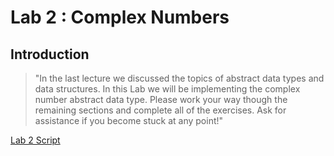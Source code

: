 # Lab 2 : Complex Numbers

## Introduction

> "In the last lecture we discussed the topics of abstract data types and data structures. In this Lab we will be implementing the complex number abstract data type. Please work your way though the remaining sections and complete all of the exercises. Ask for assistance if you become stuck at any point!"

[Lab 2 Script ](http://www.elec.york.ac.uk/internal_web/meng/yr2/modules/DSA/DSA/Labs/Scripts/Lab2-ComplexNumbers.pdf)
